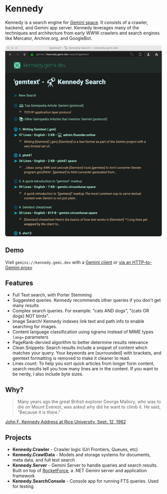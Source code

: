 # Kennedy
Kennedy is a search engine for [Gemini space](https://en.wikipedia.org/wiki/Gemini_(protocol)). It consists of a crawler, backend, and Gemini app server. Kennedy leverages many of the techniques and architecture from early WWW crawlers and search engines like Mercator, Archive.org, and GoogleBot.

![Kennedy running in Lagrange client](imgs/kennedy-in-lagrange.png)

## Demo
Visit `gemini://kennedy.gemi.dev` with a [Gemini client](https://github.com/kr1sp1n/awesome-gemini) or [via an HTTP-to-Gemini proxy](https://portal.mozz.us/gemini/kennedy.gemi.dev)

## Features
* Full Text search, with Porter Stemming
* Suggested queries. Kennedy recommends other queries if you don't get many results
* Complex search queries. For example: "cats AND dogs", "(cats OR dogs) NOT birds".
* Image Search! Kennedy indexes link text and path info to enable searching for images.
* Content language classification using ngrams instead of MIME types `lang=` parameters
* PageRank-dervied algorithm to better determine results relevance 
* Clean Snippets: Search results include a snippet of content which matches your query. Your keywords are [surrounded] with brackets, and gemtext formatting is removed to make it cleaner to read.
* Lines count: To help you sort quick articles from longer form content, search results tell you how many lines are in the content. If you want to be nerdy, I also include byte sizes.


## Why?
>Many years ago the great British explorer George Mallory, who was to die on Mount Everest, was asked why did he want to climb it. He said, "Because it is there."

[John F. Kennedy Address at Rice University, Sept. 12, 1962](https://www.rice.edu/kennedy)

## Projects
- **Kennedy.Crawler** - Crawler logic (Url Frontiers, Queues, etc)
- **Kennedy.CrawlData** - Models and storage systems for documents, meta data, and full text search
- **Kennedy.Server** - Gemini Server to handle queries and search results. Built on top of [RocketForce](https://github.com/acidus99/RocketForce), a .NET Gemini server and application framework
- **Kennedy.SearchConsole** - Console app for running FTS queries. Used for testing
